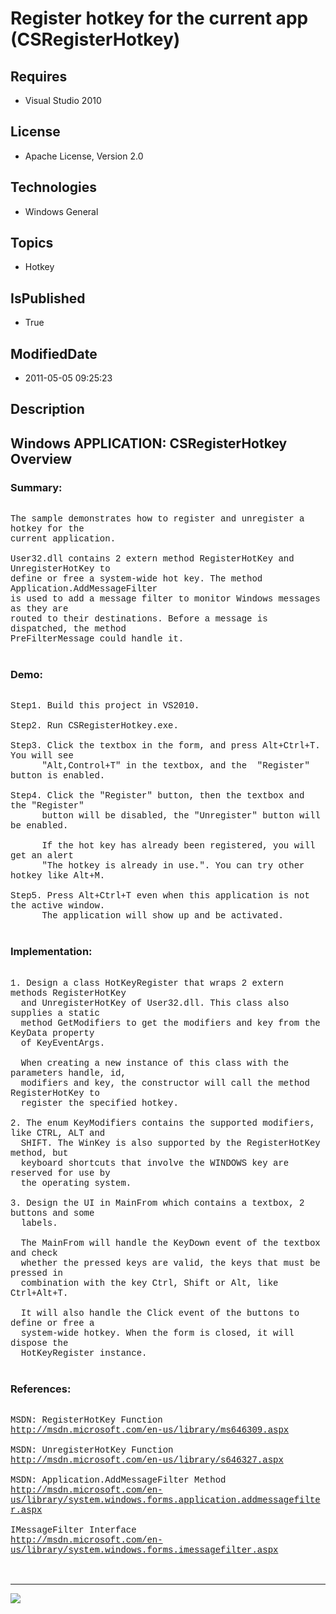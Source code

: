 # Register hotkey for the current app (CSRegisterHotkey)
## Requires
* Visual Studio 2010
## License
* Apache License, Version 2.0
## Technologies
* Windows General
## Topics
* Hotkey
## IsPublished
* True
## ModifiedDate
* 2011-05-05 09:25:23
## Description

<p style="font-family:Courier New"></p>
<h2>Windows APPLICATION: CSRegisterHotkey Overview </h2>
<p style="font-family:Courier New"></p>
<h3>Summary:</h3>
<p style="font-family:Courier New"><br>
The sample demonstrates how to register and unregister a hotkey for the <br>
current application.<br>
<br>
User32.dll contains 2 extern method RegisterHotKey and UnregisterHotKey to <br>
define or free a system-wide hot key. The method Application.AddMessageFilter <br>
is used to add a message filter to monitor Windows messages as they are <br>
routed to their destinations. Before a message is dispatched, the method <br>
PreFilterMessage could handle it. <br>
<br>
</p>
<h3>Demo:</h3>
<p style="font-family:Courier New"><br>
Step1. Build this project in VS2010. <br>
<br>
Step2. Run CSRegisterHotkey.exe.<br>
<br>
Step3. Click the textbox in the form, and press Alt&#43;Ctrl&#43;T. You will see <br>
&nbsp; &nbsp; &nbsp; &quot;Alt,Control&#43;T&quot; in the textbox, and the &nbsp;&quot;Register&quot; button is enabled.<br>
<br>
Step4. Click the &quot;Register&quot; button, then the textbox and the &quot;Register&quot;
<br>
&nbsp; &nbsp; &nbsp; button will be disabled, the &quot;Unregister&quot; button will be enabled.<br>
<br>
&nbsp; &nbsp; &nbsp; If the hot key has already been registered, you will get an alert
<br>
&nbsp; &nbsp; &nbsp; &quot;The hotkey is already in use.&quot;. You can try other hotkey like Alt&#43;M.<br>
<br>
Step5. Press Alt&#43;Ctrl&#43;T even when this application is not the active window. <br>
&nbsp; &nbsp; &nbsp; The application will show up and be activated.<br>
<br>
</p>
<h3>Implementation:</h3>
<p style="font-family:Courier New"><br>
1. Design a class HotKeyRegister that wraps 2 extern methods RegisterHotKey <br>
&nbsp; and UnregisterHotKey of User32.dll. This class also supplies a static <br>
&nbsp; method GetModifiers to get the modifiers and key from the KeyData property
<br>
&nbsp; of KeyEventArgs.<br>
<br>
&nbsp; When creating a new instance of this class with the parameters handle, id,
<br>
&nbsp; modifiers and key, the constructor will call the method RegisterHotKey to <br>
&nbsp; register the specified hotkey.<br>
<br>
2. The enum KeyModifiers contains the supported modifiers, like CTRL, ALT and <br>
&nbsp; SHIFT. The WinKey is also supported by the RegisterHotKey method, but <br>
&nbsp; keyboard shortcuts that involve the WINDOWS key are reserved for use by <br>
&nbsp; the operating system.<br>
<br>
3. Design the UI in MainFrom which contains a textbox, 2 buttons and some <br>
&nbsp; labels. <br>
<br>
&nbsp; The MainFrom will handle the KeyDown event of the textbox and check <br>
&nbsp; whether the pressed keys are valid, the keys that must be pressed in <br>
&nbsp; combination with the key Ctrl, Shift or Alt, like Ctrl&#43;Alt&#43;T. <br>
<br>
&nbsp; It will also handle the Click event of the buttons to define or free a <br>
&nbsp; system-wide hotkey. When the form is closed, it will dispose the <br>
&nbsp; HotKeyRegister instance.<br>
<br>
</p>
<h3>References:</h3>
<p style="font-family:Courier New"><br>
MSDN: RegisterHotKey Function<br>
<a target="_blank" href="http://msdn.microsoft.com/en-us/library/ms646309.aspx">http://msdn.microsoft.com/en-us/library/ms646309.aspx</a><br>
<br>
MSDN: UnregisterHotKey Function<br>
<a target="_blank" href="http://msdn.microsoft.com/en-us/library/s646327.aspx">http://msdn.microsoft.com/en-us/library/s646327.aspx</a><br>
<br>
MSDN: Application.AddMessageFilter Method <br>
<a target="_blank" href="http://msdn.microsoft.com/en-us/library/system.windows.forms.application.addmessagefilter.aspx">http://msdn.microsoft.com/en-us/library/system.windows.forms.application.addmessagefilter.aspx</a><br>
<br>
IMessageFilter Interface<br>
<a target="_blank" href="http://msdn.microsoft.com/en-us/library/system.windows.forms.imessagefilter.aspx">http://msdn.microsoft.com/en-us/library/system.windows.forms.imessagefilter.aspx</a><br>
<br>
<br>
</p>
<hr>
<div><a href="http://go.microsoft.com/?linkid=9759640" style="margin-top:3px"><img src="http://bit.ly/onecodelogo">
</a></div>

